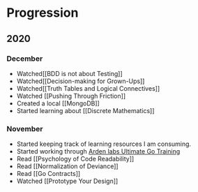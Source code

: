 # Progression
## 2020
### December
- Watched[[BDD is not about Testing]]
- Watched[[Decision-making for Grown-Ups]]
- Watched[[Truth Tables and Logical Connectives]]
- Watched [[Pushing Through Friction]]
- Created a local [[MongoDB]]
- Started learning about [[Discrete Mathematics]]

### November
- Started keeping track of learning resources I am consuming.
- Started working through [Arden labs Ultimate Go Training](https://github.com/ardanlabs/gotraining/blob/master/topics/go/README.md) 
- Read [[Psychology of Code Readability]]
- Read [[Normalization of Deviance]]
- Read [[Go Contracts]]
- Watched [[Prototype Your Design]]

